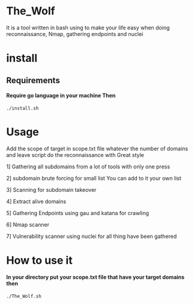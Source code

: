 # The_Wolf

It is a tool written in bash using to make your life easy when doing reconnaissance, Nmap, gathering endpoints and nuclei  

# install

## Requirements 

#### Require go language in your machine Then

```
./install.sh
```

# Usage

Add the scope of target in scope.txt file whatever the number of domains and leave script do the reconnaissance with Great style    

1] Gathering all subdomains from a lot of tools with only one press  

2] subdomain brute forcing for small list You can add to it your own list 

3] Scanning for subdomain takeover  

4] Extract alive domains  

5] Gathering Endpoints using gau and katana for crawling

6] Nmap scanner 

7] Vulnerability scanner using nuclei for all thing have been gathered

# How to use it

#### In your directory put your scope.txt file that have your target domains then 

```
./The_Wolf.sh
```
